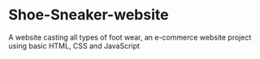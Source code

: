 # Shoe-Sneaker-website
A website casting all types of foot wear, an e-commerce website project using basic HTML, CSS and JavaScript 
